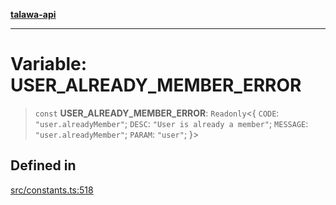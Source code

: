 [**talawa-api**](../../README.md)

***

# Variable: USER\_ALREADY\_MEMBER\_ERROR

> `const` **USER\_ALREADY\_MEMBER\_ERROR**: `Readonly`\<\{ `CODE`: `"user.alreadyMember"`; `DESC`: `"User is already a member"`; `MESSAGE`: `"user.alreadyMember"`; `PARAM`: `"user"`; \}\>

## Defined in

[src/constants.ts:518](https://github.com/Suyash878/talawa-api/blob/095e6964ce2a06c1c30d1acf81b6162203f1db91/src/constants.ts#L518)
